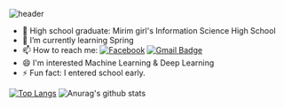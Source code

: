 ![header](https://capsule-render.vercel.app/api?type=Rect&color=gradient&height=120&section=header&text=Hi%20there,%20I'm%20Yoojinhee👋&fontSize=35)
 <!--
[![Hits](https://hits.seeyoufarm.com/api/count/incr/badge.svg?url=https%3A%2F%2Fgithub.com%2Fyoojinhee03)](https://hits.seeyoufarm.com)
-->


<!--
**yoojinhee03/yoojinhee03** is a ✨ _special_ ✨ repository because its `README.md` (this file) appears on your GitHub profile.
-->

<!-- - 🔭 I’m currently working on ...-->
- 🏫 High school graduate: Mirim girl's Information Science High School
- 🌱 I’m currently learning Spring<!-- - 👯 I’m looking to collaborate on ...--><!-- - 🤔 I’m looking for help with ... - 💬 Ask me about ...-->
- 📫 How to reach me: 
[![Facebook ](https://img.shields.io/badge/facebook-1877f2?style=flat-square&logo=facebook&logoColor=white&link=https://www.facebook.com/yoojinhee030207)](https://www.facebook.com/yoojinhee030207)
[![Gmail Badge](https://img.shields.io/badge/Gmail-d14836?style=flat-square&logo=Gmail&logoColor=white&link=mailto:yoojinhee03@gmail.com)](mailto:yoojinhee03@gmail.com)
- 😄 I'm interested Machine Learning & Deep Learning
- ⚡ Fun fact:  I entered school early.

[![Top Langs](https://github-readme-stats.vercel.app/api/top-langs/?username=yoojinhee03&layout=compact&show_icons=true&theme=nightowl)](https://github.com/yoojinhee03/github-readme-stats)
![Anurag's github stats](https://github-readme-stats.vercel.app/api?username=yoojinhee03&show_icons=true&theme=nightowl)

